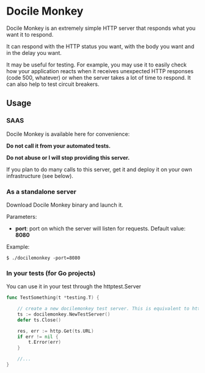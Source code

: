 # Docile Monkey

Docile Monkey is an extremely simple HTTP server that responds what you want it to respond.

It can respond with the HTTP status you want, with the body you want and in the delay you want.

It may be useful for testing.
For example, you may use it to easily check how your application reacts when it receives unexpected HTTP responses (code 500, whatever)
or when the server takes a lot of time to respond.
It can also help to test circuit breakers.

## Usage

### SAAS

Docile Monkey is available here for convenience: 

**Do not call it from your automated tests.**

**Do not abuse or I will stop providing this server.**

If you plan to do many calls to this server, get it and deploy it on your own infrastructure (see below).

### As a standalone server

Download Docile Monkey binary and launch it.

Parameters:
- **port**: port on which the server will listen for requests. Default value: **8080**

Example:

```
$ ./docilemonkey -port=8080
```

### In your tests (for Go projects)

You can use it in your test through the httptest.Server

```go
func TestSomething(t *testing.T) {

    // create a new docilemonkey test server. This is equivalent to httptest.NewServer(http.HandlerFunc(docilemonkey.Handler))
	ts := docilemonkey.NewTestServer()
	defer ts.Close()

	res, err := http.Get(ts.URL)
	if err != nil {
		t.Error(err)
	}

    //...
}
```

